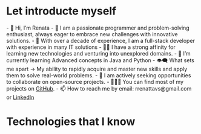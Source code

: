 <h1>Let introducte myself</h1>
- 👋 Hi, I’m Renata
- 🚀 I am a passionate programmer and problem-solving enthusiast, always eager to embrace new challenges with innovative solutions.
- 👀 With over a decade of experience, I am a full-stack developer with experience in many IT solutions
- 👨‍💻 I have a strong affinity for learning new technologies and venturing into unexplored domains.
- 🌱 I’m currently learning Advanced concepts in Java and Python
- 👁‍🗨 What sets me apart → My ability to rapidly acquire and master new skills and apply them to solve real-world problems.
- 👯 I am actively seeking opportunities to collaborate on open-source projects.
- 👨🏻‍💻 You can find most of my projects on <a href="https://github.com/rrenattavs" title="GitHub Profile">GitHub</a>.
- 📫 How to reach me by email: rrenattavs@gmail.com or <a href="https://www.linkedin.com/in/rvieiras/" title="LinkedIn">LinkedIn</a>

<h1>Technologies that I know </h1>

<!---
rrenattavs/rrenattavs is a ✨ special ✨ repository because its `README.md` (this file) appears on your GitHub profile.
You can click the Preview link to take a look at your changes.
--->


